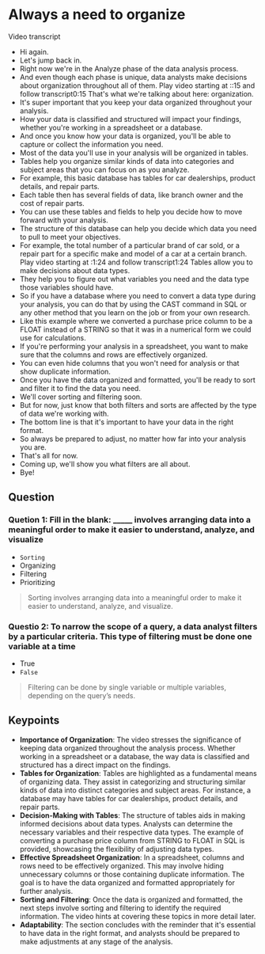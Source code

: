 # Always a need to organize

Video transcript

- Hi again.
- Let's jump back in.
- Right now we're in the Analyze phase of the data analysis process.
- And even though each phase is unique, data analysts make decisions about organization throughout all of them.
Play video starting at ::15 and follow transcript0:15
That's what we're talking about here: organization.
- It's super important that you keep your data organized throughout your analysis.
- How your data is classified and structured will impact your findings, whether you're working in a spreadsheet or a database.
- And once you know how your data is organized, you'll be able to capture or collect the information you need.
- Most of the data you'll use in your analysis will be organized in tables.
- Tables help you organize similar kinds of data into categories and subject areas that you can focus on as you analyze.
- For example, this basic database has tables for car dealerships, product details, and repair parts.
- Each table then has several fields of data, like branch owner and the cost of repair parts.
- You can use these tables and fields to help you decide how to move forward with your analysis.
- The structure of this database can help you decide which data you need to pull to meet your objectives.
- For example, the total number of a particular brand of car sold, or a repair part for a specific make and model of a car at a certain branch.
Play video starting at :1:24 and follow transcript1:24
Tables allow you to make decisions about data types.
- They help you to figure out what variables you need and the data type those variables should have.
- So if you have a database where you need to convert a data type during your analysis, you can do that by using the CAST command in SQL or any other method that you learn on the job or from your own research.
- Like this example where we converted a purchase price column to be a FLOAT instead of a STRING so that it was in a numerical form we could use for calculations.
- If you're performing your analysis in a spreadsheet, you want to make sure that the columns and rows are effectively organized.
- You can even hide columns that you won't need for analysis or that show duplicate information.
- Once you have the data organized and formatted, you'll be ready to sort and filter it to find the data you need.
- We'll cover sorting and filtering soon.
- But for now, just know that both filters and sorts are affected by the type of data we're working with.
- The bottom line is that it's important to have your data in the right format.
- So always be prepared to adjust, no matter how far into your analysis you are.
- That's all for now.
- Coming up, we'll show you what filters are all about.
- Bye!

## Question

### Quetion 1: Fill in the blank: _____ involves arranging data into a meaningful order to make it easier to understand, analyze, and visualize

- `Sorting`
- Organizing
- Filtering
- Prioritizing

> Sorting involves arranging data into a meaningful order to make it easier to understand, analyze, and visualize.

### Questio 2: To narrow the scope of a query, a data analyst filters by a particular criteria. This type of filtering must be done one variable at a time

- True
- `False`

> Filtering can be done by single variable or multiple variables, depending on the query’s needs.

## Keypoints

- **Importance of Organization**: The video stresses the significance of keeping data organized throughout the analysis process. Whether working in a spreadsheet or a database, the way data is classified and structured has a direct impact on the findings.
- **Tables for Organization**: Tables are highlighted as a fundamental means of organizing data. They assist in categorizing and structuring similar kinds of data into distinct categories and subject areas. For instance, a database may have tables for car dealerships, product details, and repair parts.
- **Decision-Making with Tables**: The structure of tables aids in making informed decisions about data types. Analysts can determine the necessary variables and their respective data types. The example of converting a purchase price column from STRING to FLOAT in SQL is provided, showcasing the flexibility of adjusting data types.
- **Effective Spreadsheet Organization**: In a spreadsheet, columns and rows need to be effectively organized. This may involve hiding unnecessary columns or those containing duplicate information. The goal is to have the data organized and formatted appropriately for further analysis.
- **Sorting and Filtering**: Once the data is organized and formatted, the next steps involve sorting and filtering to identify the required information. The video hints at covering these topics in more detail later.
- **Adaptability**: The section concludes with the reminder that it's essential to have data in the right format, and analysts should be prepared to make adjustments at any stage of the analysis.
